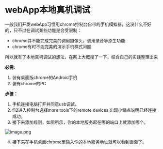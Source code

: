 # webApp本地真机调试

一般我们开发webApp习惯用chrome控制台自带的手机模拟器，这没什么不好的，只不过在调试某些功能是会受限制：

-   chrome并不能完成完美的调用摄像头，调用录音等原生功能
-   chrome有时不能完美的演示手机样式问题

所以就有了本地真机调试的想法，在网上大概搜了一下，结合自己的实践整理出来

**必需:**

1.  装有桌面版chrome的Android手机
2.  装有chrome的PC

**步骤：**

1.  手机连接电脑打开并同意usb调试。
2.  f12进入控制台选择more tools下的remote devices,出现小绿点说明已经连接成功。
3.  接下来添加规则，如图所示，你的本地服务起在哪的端口上就添加哪个。

![image.png](https://cdn.jsdelivr.net/gh/yunshen-1995/pic-bed@main/img/20230507120557.png)

4.  接下来在手机桌面chrome里输入你的本地服务地址就可以看到画面了。
